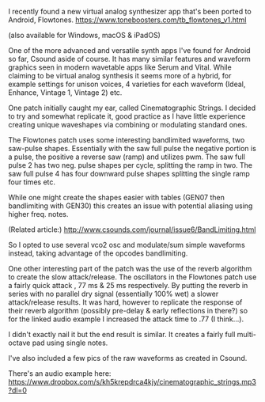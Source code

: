 I recently found a new virtual analog synthesizer app that's been ported to Android, Flowtones. https://www.toneboosters.com/tb_flowtones_v1.html

(also available for Windows, macOS & iPadOS)

One of the more advanced and versatile synth apps I've found for Android so far, Csound aside of course. It has many similar features and waveform graphics seen in modern wavetable apps like Serum and Vital. While claiming to be virtual analog synthesis it seems more of a hybrid, for example settings for unison voices, 4 varieties for each waveform (Ideal, Enhance, Vintage 1, Vintage 2) etc.

One patch initially caught my ear, called Cinematographic Strings. I decided to try and somewhat replicate it, good practice as I have little experience creating unique waveshapes via combining or modulating standard ones.

The Flowtones patch uses some interesting bandlimited waveforms, two saw-pulse shapes. Essentially with the saw full pulse the negative portion is a pulse, the positive a reverse saw (ramp) and utilizes pwm. The saw full pulse 2 has two neg. pulse shapes per cycle, splitting the ramp in two. The saw full pulse 4 has four downward pulse shapes splitting the single ramp four times etc.

While one might create the shapes easier with tables (GEN07 then bandlimiting with GEN30) this creates an issue with potential aliasing using higher freq. notes. 

(Related article:)
http://www.csounds.com/journal/issue6/BandLimiting.html

So I opted to use several vco2 osc and modulate/sum simple waveforms instead, taking advantage of the opcodes bandlimiting.

One other interesting part of the patch was the use of the reverb algorithm to create the slow attack/release. The oscillators in the Flowtones patch use a fairly quick attack , 77 ms & 25 ms respectively. By putting the reverb in series with no parallel dry signal (essentially 100% wet) a slower attack/release results. It was hard, however to replicate the response of their reverb algorithm (possibly pre-delay & early reflections in there?) so for the linked audio example I increased the attack time to .77 (I think...).

I didn't exactly nail it but the end result is similar. It creates a fairly full multi-octave pad using single notes.

I've also included a few pics of the raw waveforms as created in Csound.

There's an audio example here:
https://www.dropbox.com/s/kh5krepdrca4kjy/cinematographic_strings.mp3?dl=0

